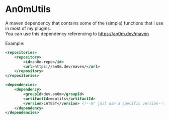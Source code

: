 # An0mUtils
A maven dependency that contains some of the (simple) functions that i use in most of my plugins.<br>
You can use this dependency referencing to https://an0m.dev/maven

Example:
```xml
<repositories>
    <repository>
        <id>an0m-repo</id>
        <url>https://an0m.dev/maven/</url>
    </repository>
</repositories>

<dependencies>
    <dependency>
        <groupId>dev.an0m</groupId>
        <artifactId>mcutils</artifactId>
        <version>LATEST</version> <!--Or just use a specific version-->
    </dependency>
</dependencies>
```
